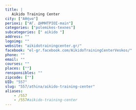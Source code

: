 ```yaml
---
title: |
   Aikido Training Center
city: ["Αθήνα"]
perioxi: ["ΑΓ. ΔΗΜΗΤΡΙΟΣ-main"]
categories: ["polemikes-texnes"]
subcategories: [" aikido "]
address: ""
logoimg: ""
website: "aikidotrainingcenter.gr/"
facebook: "el-gr.facebook.com/AikidoTrainingCenterVeskos/"
phone: ""
email: ""
courses: ""
places: [""]
rensponsibles: ""
zipcode: [""]
UID: "557"
slug: "557/athina/aikido-training-center"
aliases:
    - /557
    - /557#aikido-training-center
---
```


